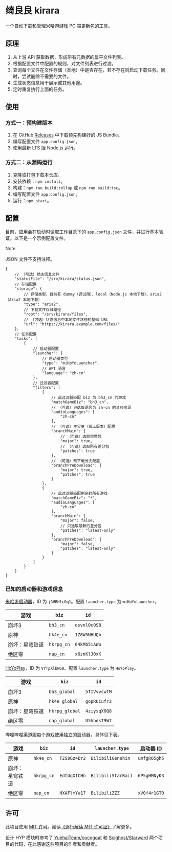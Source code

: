 # 绮良良 kirara

一个自动下载和管理米哈游游戏 PC 端更新包的工具。

## 原理

1. 从上游 API 获取数据，形成带有元数据的扁平文件列表。
2. 根据配置文件中配置的规则，对文件列表进行过滤。
3. 查询每个文件在文件存储（本地）中是否存在，若不存在则启动下载任务。同时，尝试删除不需要的文件。
4. 生成状态信息用于展示或其他用途。
5. 定时重复执行上面的任务。

## 使用

### 方式一：预构建版本

1. 在 GitHub [Releases](https://github.com/AetherIsland/kirara/releases) 中下载预先构建好的 JS Bundle。
2. 编写配置文件 `app.config.json`。
3. 使用最新 LTS 版 Node.js 运行。

### 方式二：从源码运行

1. 克隆或打包下载本仓库。
2. 安装依赖：`npm install`。
3. 构建：`npm run build:rollup` 或 `npm run build:tsc`。
3. 编写配置文件 `app.config.json`。
4. 运行：`npm start`。

## 配置

目前，应用会在启动时读取工作目录下的 `app.config.json` 文件，并进行基本验证。以下是一个示例配置文件。

> [!NOTE]
> JSON 文件不支持注释。

```jsonc
{
    // （可选）状态信息文件
    "statusFile": "/srv/kirara/status.json",
    // 存储配置
    "storage": {
        // 存储类型，目前有 dummy（调试用）、local（Node.js 本地下载）、aria2（Aria2 本地下载）
        "type": "aria2",
        // 下载文件存储路径
        "root": "/srv/kirara/files",
        // （可选）状态信息中本地文件路径的基础 URL
        "url": "https://kirara.example.com/files/"
    },
    // 任务配置
    "tasks": [
        {
            // 启动器配置
            "launcher": {
                // 启动器类型
                "type": "miHoYoLauncher",
                // API 语言
                "language": "zh-cn"
            },
            // 过滤器配置
            "filters": [
                {
                    // 此过滤器匹配 biz 为 bh3_cn 的游戏
                    "matchGameBiz": "bh3_cn",
                    // （可选）只选取语言为 zh-cn 的音频资源
                    "audioLanguages": [
                        "zh-cn"
                    ],
                    // （可选）主分支（线上版本）配置
                    "branchMain": {
                        // （可选）选取完整包
                        "major": true,
                        // （可选）选取所有差分包
                        "patches": true
                    },
                    // （可选）预下载分支配置
                    "branchPreDownload": {
                        "major": true,
                        "patches": true
                    }
                },
                {
                    // 此过滤器匹配剩余的所有游戏
                    "matchGameBiz": "*",
                    "audioLanguages": [
                        "zh-cn"
                    ],
                    "branchMain": {
                        "major": false,
                        // 只选取最新的差分包
                        "patches": "latest-only"
                    },
                    "branchPreDownload": {
                        "major": false,
                        "patches": "latest-only"
                    }
                }
            ]
        }
    ]
}
```

### 已知的启动器和游戏信息

[米哈游启动器](https://launcher.mihoyo.com/)，ID 为 `jGHBHlcOq1`。配置 `launcher.type` 为 `miHoYoLauncher`。

| 游戏 | `biz` | `id` |
| ---- | ----- | ---- |
| 崩坏3 | `bh3_cn` | `osvnlOc0S8` |
| 原神 | `hk4e_cn` | `1Z8W5NHUQb` |
| 崩坏：星穹铁道 | `hkrpg_cn` | `64kMb5iAWu` |
| 绝区零 | `nap_cn` | `x6znKlJ0xK` |

[HoYoPlay](https://hoyoplay.hoyoverse.com/)，ID 为 `VYTpXlbWo8`。配置 `launcher.type` 为 `HoYoPlay`。

| 游戏 | `biz` | `id` |
| ---- | ----- | ---- |
| 崩坏3 | `bh3_global` | `5TIVvvcwtM` |
| 原神 | `hk4e_global` | `gopR6Cufr3` |
| 崩坏：星穹铁道 | `hkrpg_global` | `4ziysqXOQ8` |
| 绝区零 | `nap_global` | `U5hbdsT9W7` |

哔哩哔哩渠道服每个游戏使用独立的启动器，具体见下表。

| 游戏 | `biz` | `id` | `launcher.type` | 启动器 ID |
| ---- | ----- | ---- | --------------- | --------- |
| 原神 | `hk4e_cn` | `T2S0Gz4Dr2` | `BilibiliGenshin` | `umfgRO5gh5` |
| 崩坏：星穹铁道 | `hkrpg_cn` | `EdtUqXfCHh` | `BilibiliStarRail` | `6P5gHMNyK3` |
| 绝区零 | `nap_cn` | `HXAFlmYa17` | `BilibiliZZZ` | `xV0f4r1GT0` |

## 许可

此项目使用 [MIT 许可](LICENSE)。阅读[《逐行解读 MIT 许可证》](https://linux.cn/article-13180-1.html)了解更多。

设计 HYP 模块时参考了 [YuehaiTeam/cocogoat](https://github.com/YuehaiTeam/cocogoat) 和 [Scighost/Starward](https://github.com/Scighost/Starward) 两个项目的代码，在此感谢这些项目的作者和贡献者。
